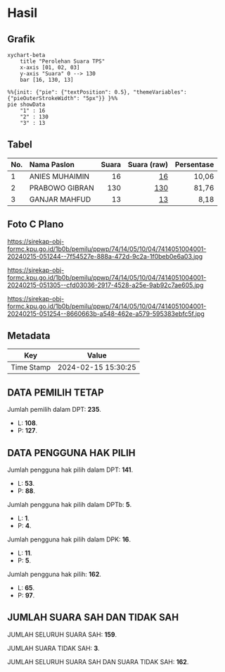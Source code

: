 # Hasil

## Grafik

```mermaid
xychart-beta
    title "Perolehan Suara TPS"
    x-axis [01, 02, 03]
    y-axis "Suara" 0 --> 130
    bar [16, 130, 13]
```

```mermaid
%%{init: {"pie": {"textPosition": 0.5}, "themeVariables": {"pieOuterStrokeWidth": "5px"}} }%%
pie showData
    "1" : 16
    "2" : 130
    "3" : 13
```

## Tabel

| No. | Nama Paslon    | Suara | Suara (raw) | Persentase |
|:--- |:-------------- | -----:| -----------:| ----------:|
| 1   | ANIES MUHAIMIN | 16    | [16][p-1]   | 10,06      |
| 2   | PRABOWO GIBRAN | 130   | [130][p-2]  | 81,76      |
| 3   | GANJAR MAHFUD  | 13    | [13][p-3]   | 8,18       |


[p-1]: https://github.com/gigit-pemilu/pemilu-2024-74-sulawesi-tenggara/blob/main/pilpres/hitung-suara/sub/74-sulawesi-tenggara/sub/14-buton-tengah/sub/05-talaga-raya/sub/1004-talaga-satu/sub/001-tps/sub/paslon-1.txt
[p-2]: https://github.com/gigit-pemilu/pemilu-2024-74-sulawesi-tenggara/blob/main/pilpres/hitung-suara/sub/74-sulawesi-tenggara/sub/14-buton-tengah/sub/05-talaga-raya/sub/1004-talaga-satu/sub/001-tps/sub/paslon-2.txt
[p-3]: https://github.com/gigit-pemilu/pemilu-2024-74-sulawesi-tenggara/blob/main/pilpres/hitung-suara/sub/74-sulawesi-tenggara/sub/14-buton-tengah/sub/05-talaga-raya/sub/1004-talaga-satu/sub/001-tps/sub/paslon-3.txt

## Foto C Plano

https://sirekap-obj-formc.kpu.go.id/1b0b/pemilu/ppwp/74/14/05/10/04/7414051004001-20240215-051244--7f54527e-888a-472d-9c2a-1f0beb0e6a03.jpg

https://sirekap-obj-formc.kpu.go.id/1b0b/pemilu/ppwp/74/14/05/10/04/7414051004001-20240215-051305--cfd03036-2917-4528-a25e-9ab92c7ae605.jpg

https://sirekap-obj-formc.kpu.go.id/1b0b/pemilu/ppwp/74/14/05/10/04/7414051004001-20240215-051254--8660663b-a548-462e-a579-595383ebfc5f.jpg


## Metadata

| Key        | Value               |
| ---------- | ------------------- |
| Time Stamp | 2024-02-15 15:30:25 |


## DATA PEMILIH TETAP

Jumlah pemilih dalam DPT: **235**.
 * L: **108**.
 * P: **127**.

## DATA PENGGUNA HAK PILIH

Jumlah pengguna hak pilih dalam DPT: **141**.
 * L: **53**.
 * P: **88**.

Jumlah pengguna hak pilih dalam DPTb: **5**.
 * L: **1**.
 * P: **4**.

Jumlah pengguna hak pilih dalam DPK: **16**.
 * L: **11**.
 * P: **5**.

Jumlah pengguna hak pilih: **162**.
 * L: **65**.
 * P: **97**.

## JUMLAH SUARA SAH DAN TIDAK SAH

JUMLAH SELURUH SUARA SAH: **159**.

JUMLAH SUARA TIDAK SAH: **3**.

JUMLAH SELURUH SUARA SAH DAN SUARA TIDAK SAH: **162**.


